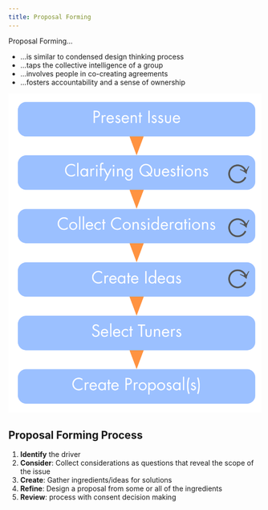 ```yaml
---
title: Proposal Forming
---
```



Proposal Forming...

* ...is similar to condensed design thinking process
* ...taps the collective intelligence of a group
* ...involves people in co-creating agreements
* ...fosters accountability and a sense of ownership


![Co-Creating a Response to a Drivers](img/agreements/proposal-forming-medium.png)
  
## Proposal Forming Process ##

1. **Identify** the driver 
2. **Consider**: Collect considerations as questions that reveal the scope of the issue
3. **Create**: Gather ingredients/ideas for solutions
4. **Refine**: Design a proposal from some or all of the ingredients
5. **Review**: process with consent decision making
  

